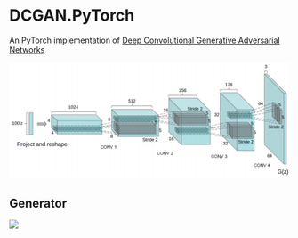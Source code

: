# DCGAN.PyTorch
An PyTorch implementation of  [Deep Convolutional Generative Adversarial Networks](http://arxiv.org/abs/1511.06434)

![](https://github.com/carpedm20/DCGAN-tensorflow/raw/master/DCGAN.png)


Generator
---

![](images/80k.png)
